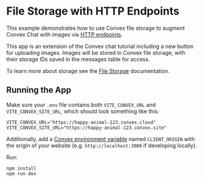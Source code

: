 # File Storage with HTTP Endpoints

This example demonstrates how to use Convex file storage to augment Convex Chat
with images via [HTTP endpoints](https://docs.convex.dev/using/http-endpoints).

This app is an extension of the Convex chat tutorial including a new button for
uploading images. Images will be stored in Convex file storage, with their
storage IDs saved in the messages table for access.

To learn more about storage see the
[File Storage](https://docs.convex.dev/using/file-storage) documentation.

## Running the App

Make sure your `.env` file contains both `VITE_CONVEX_URL` and
`VITE_CONVEX_SITE_URL`, which should look something like this:

```
VITE_CONVEX_URL="https://happy-animal-123.convex.cloud"
VITE_CONVEX_SITE_URL="https://happy-animal-123.convex.site"
```

Additionally, add a
[Convex environment variable](https://docs.convex.dev/using/environment-variables)
named `CLIENT_ORIGIN` with the origin of your website (e.g.
`http://localhost:3000` if developing locally).

Run:

```
npm install
npm run dev
```
